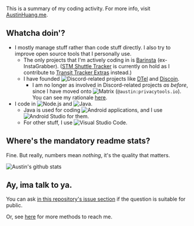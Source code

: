 This is a summary of my coding activity. For more info, visit [AustinHuang.me](https://austinhuang.me).

## Whatcha doin'?

* I mostly manage stuff rather than code stuff directly. I also try to improve open source tools that I personally use.
  * The only projects that I'm actively coding in is [Barinsta](https://github.com/austinhuang0131/barinsta) (ex-InstaGrabber). ([STM Shuttle Tracker](https://stm.austinhuang.me) is currently on hold as I contribute to [Transit Tracker Extras](https://github.com/transittracker/extras) instead.)
  * I have founded ![Discord](https://img.shields.io/badge/-Discord-7289da?logo=discord&logoColor=white)-related projects like [DTel](https://github.com/dtel-hq/dtel) and [Discoin](https://github.com/discoin).
    * I am no longer as involved in Discord-related projects *as before*, since I have moved onto ![Matrix](https://img.shields.io/badge/-Matrix-000000?logo=matrix&logoColor=white) (`@austin:privacytools.io`). You can see my rationale [here](https://austinhuang.me/discord-issues).
* I code in ![Node.js](https://img.shields.io/badge/-Node.js-339933?logo=node.js&logoColor=white) and ![Java](https://img.shields.io/badge/-Java-ED8B00?logo=java&logoColor=white).
  * Java is used for coding ![Android](https://img.shields.io/badge/-Android-3DDC84?logo=android&logoColor=white) applications, and I use ![Android Studio](https://img.shields.io/badge/-Android%20Studio-3DDC84?logo=android-studio&logoColor=white) for them.
  * For other stuff, I use ![Visual Studio Code](https://img.shields.io/badge/-Visual%20Studio%20Code-007acc?logo=visual-studio-code&logoColor=white).

## Where's the mandatory readme stats?

Fine. But really, numbers mean *nothing*, it's the quality that matters.

![Austin's github stats](https://github-readme-stats.vercel.app/api?username=austinhuang0131&theme=dark&show_icons=true)

## Ay, ima talk to ya.

You can ask [in this repository's issue section](https://github.com/austinhuang0131/austinhuang0131/issues) if the question is suitable for public.

Or, see [here](https://austinhuang.me/#hey-you-look-cool) for more methods to reach me.
